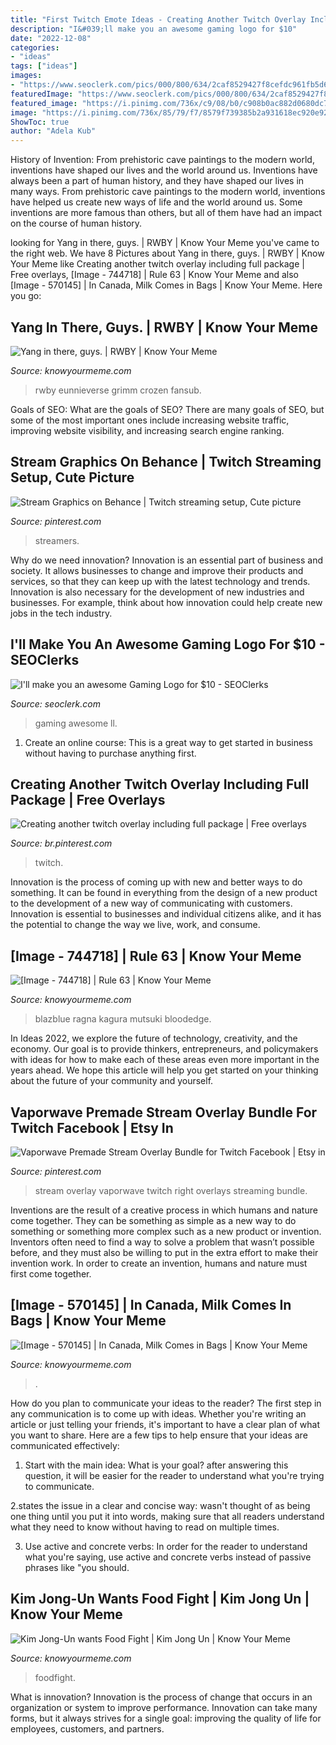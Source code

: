 ```yaml
---
title: "First Twitch Emote Ideas - Creating Another Twitch Overlay Including Full Package"
description: "I&#039;ll make you an awesome gaming logo for $10"
date: "2022-12-08"
categories:
- "ideas"
tags: ["ideas"]
images:
- "https://www.seoclerk.com/pics/000/800/634/2caf8529427f8cefdc961fb5d6d635f4.jpg"
featuredImage: "https://www.seoclerk.com/pics/000/800/634/2caf8529427f8cefdc961fb5d6d635f4.jpg"
featured_image: "https://i.pinimg.com/736x/c9/08/b0/c908b0ac882d0680dc7430fa594dc175.jpg"
image: "https://i.pinimg.com/736x/85/79/f7/8579f739385b2a931618ec920e92cddf.jpg"
ShowToc: true
author: "Adela Kub"
---
```



History of Invention: From prehistoric cave paintings to the modern world, inventions have shaped our lives and the world around us.
Inventions have always been a part of human history, and they have shaped our lives in many ways. From prehistoric cave paintings to the modern world, inventions have helped us create new ways of life and the world around us. Some inventions are more famous than others, but all of them have had an impact on the course of human history.

	

		
looking for Yang in there, guys. | RWBY | Know Your Meme you've came to the right web. We have 8 Pictures about Yang in there, guys. | RWBY | Know Your Meme like Creating another twitch overlay including full package | Free overlays, [Image - 744718] | Rule 63 | Know Your Meme and also [Image - 570145] | In Canada, Milk Comes in Bags | Know Your Meme. Here you go:
		
    
## Yang In There, Guys. | RWBY | Know Your Meme

<img loading=lazy src="https://i.kym-cdn.com/photos/images/facebook/001/075/246/2b3.png" onerror="this.onerror=null;this.src='https://tse1.mm.bing.net/th?id=OIP.ufSXHTlCzq6gyVptGVn8uwHaKX&amp;pid=15.1';" alt="Yang in there, guys. | RWBY | Know Your Meme">

_Source: knowyourmeme.com_

>rwby eunnieverse grimm crozen fansub. 

	

Goals of SEO: What are the goals of SEO?
There are many goals of SEO, but some of the most important ones include increasing website traffic, improving website visibility, and increasing search engine ranking.

    
## Stream Graphics On Behance | Twitch Streaming Setup, Cute Picture

<img loading=lazy src="https://i.pinimg.com/736x/85/79/f7/8579f739385b2a931618ec920e92cddf.jpg" onerror="this.onerror=null;this.src='https://tse3.mm.bing.net/th?id=OIP.np5FX0fhwnAjMHlTMdXQfQHaEK&amp;pid=15.1';" alt="Stream Graphics on Behance | Twitch streaming setup, Cute picture">

_Source: pinterest.com_

>streamers. 

	

Why do we need innovation?
Innovation is an essential part of business and society. It allows businesses to change and improve their products and services, so that they can keep up with the latest technology and trends. Innovation is also necessary for the development of new industries and businesses. For example, think about how innovation could help create new jobs in the tech industry.

    
## I&#039;ll Make You An Awesome Gaming Logo For $10 - SEOClerks

<img loading=lazy src="https://www.seoclerk.com/pics/000/800/634/2caf8529427f8cefdc961fb5d6d635f4.jpg" onerror="this.onerror=null;this.src='https://tse1.mm.bing.net/th?id=OIP.LK-FKUJ_jO_clh-11tY19AHaHQ&amp;pid=15.1';" alt="I&#039;ll make you an awesome Gaming Logo for $10 - SEOClerks">

_Source: seoclerk.com_

>gaming awesome ll. 

	

1. Create an online course: This is a great way to get started in business without having to purchase anything first.

    
## Creating Another Twitch Overlay Including Full Package | Free Overlays

<img loading=lazy src="https://i.pinimg.com/736x/c9/08/b0/c908b0ac882d0680dc7430fa594dc175.jpg" onerror="this.onerror=null;this.src='https://tse2.mm.bing.net/th?id=OIP.b2plpRySEfkLa0lIzkmSTwHaFj&amp;pid=15.1';" alt="Creating another twitch overlay including full package | Free overlays">

_Source: br.pinterest.com_

>twitch. 

	

Innovation is the process of coming up with new and better ways to do something. It can be found in everything from the design of a new product to the development of a new way of communicating with customers. Innovation is essential to businesses and individual citizens alike, and it has the potential to change the way we live, work, and consume.

    
## [Image - 744718] | Rule 63 | Know Your Meme

<img loading=lazy src="http://i2.kym-cdn.com/photos/images/facebook/000/744/718/d06.png" onerror="this.onerror=null;this.src='https://tse2.mm.bing.net/th?id=OIP.f9bNlvGaHv96jI_1O0uJdwHaId&amp;pid=15.1';" alt="[Image - 744718] | Rule 63 | Know Your Meme">

_Source: knowyourmeme.com_

>blazblue ragna kagura mutsuki bloodedge. 

	

In Ideas 2022, we explore the future of technology, creativity, and the economy. Our goal is to provide thinkers, entrepreneurs, and policymakers with ideas for how to make each of these areas even more important in the years ahead. We hope this article will help you get started on your thinking about the future of your community and yourself.

    
## Vaporwave Premade Stream Overlay Bundle For Twitch Facebook | Etsy In

<img loading=lazy src="https://i.pinimg.com/736x/61/f6/94/61f694e0021a404c227782cbbdf6ad75.jpg" onerror="this.onerror=null;this.src='https://tse3.mm.bing.net/th?id=OIP.2W57kzhGhhplyYlk-B0NPwHaEK&amp;pid=15.1';" alt="Vaporwave Premade Stream Overlay Bundle for Twitch Facebook | Etsy in">

_Source: pinterest.com_

>stream overlay vaporwave twitch right overlays streaming bundle. 

	

Inventions are the result of a creative process in which humans and nature come together. They can be something as simple as a new way to do something or something more complex such as a new product or invention. Inventors often need to find a way to solve a problem that wasn’t possible before, and they must also be willing to put in the extra effort to make their invention work. In order to create an invention, humans and nature must first come together.

    
## [Image - 570145] | In Canada, Milk Comes In Bags | Know Your Meme

<img loading=lazy src="http://i1.kym-cdn.com/photos/images/facebook/000/570/145/d4a.png" onerror="this.onerror=null;this.src='https://tse1.mm.bing.net/th?id=OIP.l_asbPpzH3CS6ist5FjhPwHaFb&amp;pid=15.1';" alt="[Image - 570145] | In Canada, Milk Comes in Bags | Know Your Meme">

_Source: knowyourmeme.com_

>. 

	

How do you plan to communicate your ideas to the reader?
The first step in any communication is to come up with ideas. Whether you're writing an article or just telling your friends, it's important to have a clear plan of what you want to share. Here are a few tips to help ensure that your ideas are communicated effectively:
1. Start with the main idea: What is your goal? after answering this question, it will be easier for the reader to understand what you're trying to communicate.

2.states the issue in a clear and concise way: wasn't thought of as being one thing until you put it into words, making sure that all readers understand what they need to know without having to read on multiple times.

3. Use active and concrete verbs: In order for the reader to understand what you're saying, use active and concrete verbs instead of passive phrases like "you should.

    
## Kim Jong-Un Wants Food Fight | Kim Jong Un | Know Your Meme

<img loading=lazy src="http://i2.kym-cdn.com/photos/images/facebook/000/846/780/185.jpg" onerror="this.onerror=null;this.src='https://tse4.mm.bing.net/th?id=OIP.za1QmOgQX020nr-Y8qz7bwHaEl&amp;pid=15.1';" alt="Kim Jong-Un wants Food Fight | Kim Jong Un | Know Your Meme">

_Source: knowyourmeme.com_

>foodfight. 

	

What is innovation?
Innovation is the process of change that occurs in an organization or system to improve performance. Innovation can take many forms, but it always strives for a single goal: improving the quality of life for employees, customers, and partners.

